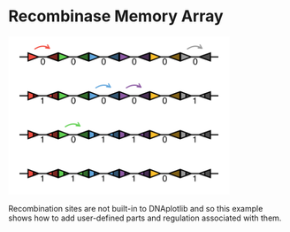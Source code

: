 # Recombinase Memory Array

<img src="recombinase_array.png" width="400px"/>

Recombination sites are not built-in to DNAplotlib and so this example shows how to add user-defined parts and regulation associated with them.
